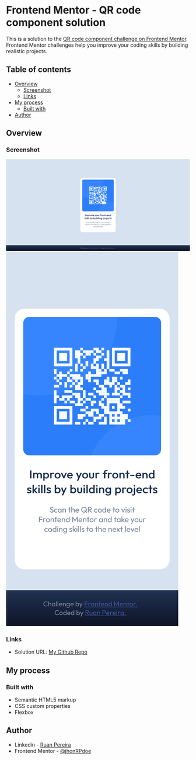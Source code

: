 # Frontend Mentor - QR code component solution

This is a solution to the [QR code component challenge on Frontend Mentor](https://www.frontendmentor.io/challenges/qr-code-component-iux_sIO_H). Frontend Mentor challenges help you improve your coding skills by building realistic projects. 

## Table of contents

- [Overview](#overview)
  - [Screenshot](#screenshot)
  - [Links](#links)
- [My process](#my-process)
  - [Built with](#built-with)
- [Author](#author)

## Overview

### Screenshot

![](./assets/images/readme-images/Screenshot%202022-05-23%20at%2021-42-09%20Frontend%20Mentor%20QR%20code%20component.png)
![](./assets/images/readme-images/Captura%20de%20tela%202022-05-23%20-%2021.43.23.png)

### Links

- Solution URL: [My Github Repo](https://your-solution-url.com)

## My process

### Built with

- Semantic HTML5 markup
- CSS custom properties
- Flexbox

## Author

- Linkedin - [Ruan Pereira](https://www.linkedin.com/in/ruan-pereira-651523237/)
- Frontend Mentor - [@jhonRPdoe](https://www.frontendmentor.io/profile/jhonRPdoe)

